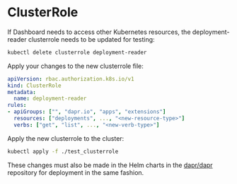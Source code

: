 # ClusterRole

If Dashboard needs to access other Kubernetes resources, the deployment-reader clusterrole needs to be updated for testing:
```bash
kubectl delete clusterrole deployment-reader
```

Apply your changes to the new clusterrole file:
```yaml
apiVersion: rbac.authorization.k8s.io/v1
kind: ClusterRole
metadata:
  name: deployment-reader
rules:
- apiGroups: ["", "dapr.io", "apps", "extensions"]
  resources: ["deployments", ..., "<new-resource-type>"]
  verbs: ["get", "list", ..., "<new-verb-type>"]
```

Apply the new clusterrole to the cluster:
```bash
kubectl apply -f ./test_clusterrole
```

These changes must also be made in the Helm charts in the [dapr/dapr](https://github.com/dapr/dapr/tree/master/charts/dapr/charts/dapr_dashboard) repository for deployment in the same fashion.